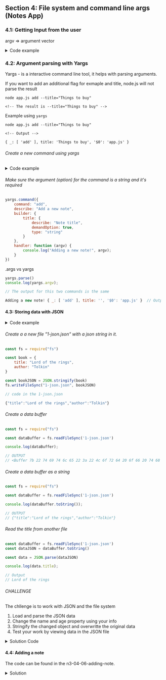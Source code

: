 ## Section 4: File system and command line args (Notes App)

### 4.1: Getting Input from the user

argv => argument vector


<details>
  <summary>Code example</summary>

  ```js
const command = process.argv[2]

if (command === "add") {
    console.log("Adding note!");
} else if (command === 'remove') {
    console.log("Removing note!");
}

// Type node app.js add => Output is Adding note!
// Type node app.js remove => Output is Removinga note!
```

</details>


### 4.2: Argument parsing with Yargs

Yargs - is a interactive command line tool, it helps with parsing arguments.


If you want to add an additional flag for exmaple and title, node.js will not parse the
result

```shel
node app.js add --title="Things to buy"

<!-- The result is --title="Things to buy" -->
```

Example using `yargs`

```shel
node app.js add --title="Things to buy"

<!-- Output -->

{ _: [ 'add' ], title: 'Things to buy', '$0': 'app.js' }
```

###### Create a new command using yargs


<details>
  <summary>Code example</summary>

```js
// Create add command
yargs.command({
    command: "add",
    describe: "Add a new note",
    handler: function () {
        console.log("Adding a new note!");
    }
})
```

```shel
node app.js add

<!-- Output -->
Adding a new note!
{ _: [ 'add' ], '$0': 'app.js' }
```

</details>


###### Make sure the argument (option) for the command is a string and it's required

```js
yargs.command({
    command: "add",
    describe: "Add a new note",
    builder: {
        title: {
            describe: "Note title",
            demandOption: true,
            type: "string"
        }
    },
    handler: function (argv) {
        console.log("Adding a new note!", argv);
    }
})
```

.args vs yargs

```js
yargs.parse()
console.log(yargs.argv);

// The output for this two commands is the same

Adding a new note! { _: [ 'add' ], title: '', '$0': 'app.js' }  // Output
```

#### 4.3: Storing data with JSON


<details>
  <summary>Code example</summary>

```js
const book = {
    title: "Lord of the rings",
    author: "Tolkin"
}

// Take a objects and returns a JSON
const bookJSON = JSON.stringify(book)

console.log(bookJSON);

// Take a JSON and returns an obejct
const parseData = JSON.parse(bookJSON)
console.log(parseData.author);
```

</details>


###### Create a a new file "1-json.json" with a json string in it.

```js
const fs = require("fs")

const book = {
    title: "Lord of the rings",
    author: "Tolkin"
}

const bookJSON = JSON.stringify(book)
fs.writeFileSync("1-json.json", bookJSON)

// code in the 1-json.json

{"title":"Lord of the rings","author":"Tolkin"}
```

###### Create a data buffer

```js
const fs = require("fs")

const dataBuffer = fs.readFileSync('1-json.json')

console.log(dataBuffer);

// OUTPUT
// <Buffer 7b 22 74 69 74 6c 65 22 3a 22 4c 6f 72 64 20 6f 66 20 74 68 65 20 72 69 6e 67 73 22 2c 22 61 75 74 68 6f 72 22 3a 22 54 6f 6c 6b 69 6e 22 7d>
```

###### Create a data buffer as a string

```js
const fs = require("fs")

const dataBuffer = fs.readFileSync('1-json.json')

console.log(dataBuffer.toString());

// OUTPUT
// {"title":"Lord of the rings","author":"Tolkin"}
```

###### Read the title from another file

```js
const dataBuffer = fs.readFileSync('1-json.json')
const dataJSON = dataBuffer.toString()

const data = JSON.parse(dataJSON)

console.log(data.title);

// Output
// Lord of the rings
```

###### CHALLENGE

The chllenge is to work with JSON and the file system

1. Load and parse the JSON data
2. Change the name and age property using your info
3. Stringify the changed object and overwritte the original data
4. Test your work by viewing data in the JSON file

<details>
  <summary>Solution Code</summary>

  ```javascript
const dataBuffer = fs.readFileSync("1-json.json")
const dataJSON = dataBuffer.toString()

const user = JSON.parse(dataJSON)

user.name = "Todor"
user.age = 35

const userJSON = JSON.stringify(user)
fs.writeFileSync("1-json.json", userJSON)

console.log(dataJSON);
  ```

  ```json
// Code in the the 1-json-json

// Before the code runs
{"name":"Andrew","planet":"Earth","age":23}

// After the code runs
{"name":"Todor","planet":"Earth","age":35}
  ```

</details>

#### 4.4: Adding a note

The code can be found in the n3-04-06-adding-note.


<details>
  <summary>Solution</summary>


</details>